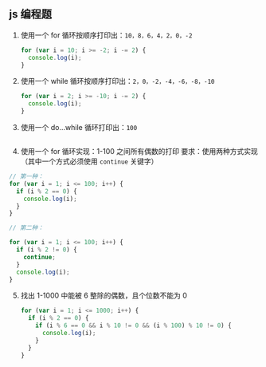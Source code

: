 ## js 编程题

1.  使用一个 for 循环按顺序打印出：`10，8，6，4，2，0，-2`

    ```js
    for (var i = 10; i >= -2; i -= 2) {
      console.log(i);
    }
    ```

2.  使用一个 while 循环按顺序打印出：`2，0，-2，-4，-6，-8，-10`

    ```js
    for (var i = 2; i >= -10; i -= 2) {
      console.log(i);
    }
    ```

3.  使用一个 do...while 循环打印出：`100`

    ```js
    ```

4.  使用一个 for 循环实现：1-100 之间所有偶数的打印
    要求：使用两种方式实现（其中一个方式必须使用 `continue` 关键字）

```js
// 第一种：
for (var i = 1; i <= 100; i++) {
  if (i % 2 == 0) {
    console.log(i);
  }
}

// 第二种：

for (var i = 1; i <= 100; i++) {
  if (i % 2 != 0) {
    continue;
  }
  console.log(i);
}
```

5. 找出 1-1000 中能被 6 整除的偶数，且个位数不能为 0

   ```js
   for (var i = 1; i <= 1000; i++) {
     if (i % 2 == 0) {
       if (i % 6 == 0 && i % 10 != 0 && (i % 100) % 10 != 0) {
         console.log(i);
       }
     }
   }
   ```
